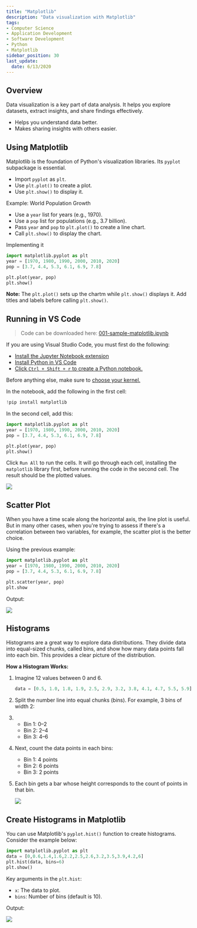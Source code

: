 ```yaml
---
title: "Matplotlib"
description: "Data visualization with Matplotlib"
tags:
- Computer Science
- Application Development
- Software Development
- Python
- Matplotlib
sidebar_position: 30
last_update:
  date: 6/13/2020
---
```




## Overview 

Data visualization is a key part of data analysis. It helps you explore datasets, extract insights, and share findings effectively.  

- Helps you understand data better.  
- Makes sharing insights with others easier.  

## Using Matplotlib  

Matplotlib is the foundation of Python's visualization libraries. Its `pyplot` subpackage is essential.  

- Import `pyplot` as `plt`.  
- Use `plt.plot()` to create a plot.  
- Use `plt.show()` to display it.  

Example: World Population Growth  

- Use a `year` list for years (e.g., 1970).  
- Use a `pop` list for populations (e.g., 3.7 billion).  
- Pass `year` and `pop` to `plt.plot()` to create a line chart.  
- Call `plt.show()` to display the chart.  

Implementing it 

```python
import matplotlib.pyplot as plt
year = [1970, 1980, 1990, 2000, 2010, 2020]
pop = [3.7, 4.4, 5.3, 6.1, 6.9, 7.8]

plt.plot(year, pop)
plt.show()
```

**Note:** The `plt.plot()` sets up the chartm while `plt.show()` displays it. Add titles and labels before calling `plt.show()`.

## Running in VS Code 

> Code can be downloaded here: [001-sample-matplotlib.ipynb](@site/docs/022-Data-Engineering/000-Projects\001-Sample-Matplotlib/001-sample-matplotlib.ipynb)

If you are using Visual Studio Code, you must first do the following:

- [Install the Jupyter Notebook extension ](https://code.visualstudio.com/docs/datascience/jupyter-notebooks)
- [Install Python in VS Code](https://code.visualstudio.com/docs/python/python-tutorial)
- [Click `Ctrl + Shift + r` to create a Python notebook.](https://code.visualstudio.com/docs/datascience/jupyter-notebooks#_create-or-open-a-jupyter-notebook) 

Before anything else, make sure to [choose your kernel.](https://code.visualstudio.com/docs/datascience/jupyter-notebooks#_create-or-open-a-jupyter-notebook) 

In the notebook, add the following in the first cell:

```python
!pip install matplotlib 
```

In the second cell, add this:

```python
import matplotlib.pyplot as plt
year = [1970, 1980, 1990, 2000, 2010, 2020]
pop = [3.7, 4.4, 5.3, 6.1, 6.9, 7.8]

plt.plot(year, pop)
plt.show() 
```

Click `Run All` to run the cells. It will go through each cell, installing the `matplotlib` library first, before running the code in the second cell. The result should be the plotted values. 

![](/img/docs/01092025-sample-python-matplotlib.png)


## Scatter Plot 

When you have a time scale along the horizontal axis, the line plot is useful. But in many other cases, when you're trying to assess if there's a correlation between two variables, for example, the scatter plot is the better choice.

Using the previous example:

```python
import matplotlib.pyplot as plt
year = [1970, 1980, 1990, 2000, 2010, 2020]
pop = [3.7, 4.4, 5.3, 6.1, 6.9, 7.8]

plt.scatter(year, pop)
plt.show
```

Output:

![](/img/docs/01092025-sample-python-matplotlib-scatter-plot.png)


## Histograms  

Histograms are a great way to explore data distributions. They divide data into equal-sized chunks, called bins, and show how many data points fall into each bin. This provides a clear picture of the distribution.  

**How a Histogram Works:**

1. Imagine 12 values between 0 and 6.  

   ```python
   data = [0.5, 1.0, 1.8, 1.9, 2.5, 2.9, 3.2, 3.8, 4.1, 4.7, 5.5, 5.9]
   ```  

2. Split the number line into equal chunks (bins). For example, 3 bins of width 2:  
3. 
   - Bin 1: 0–2  
   - Bin 2: 2–4  
   - Bin 3: 4–6  

4. Next, count the data points in each bins: 

   - Bin 1: 4 points  
   - Bin 2: 6 points  
   - Bin 3: 2 points  

6. Each bin gets a bar whose height corresponds to the count of points in that bin.

    ![](/img/docs/01092025-python-matplotlib-histograms.png)

## Create Histograms in Matplotlib  

You can use Matplotlib's `pyplot.hist()` function to create histograms. Consider the example below:  

```python
import matplotlib.pyplot as plt
data = [0,0.6,1.4,1.6,2.2,2.5,2.6,3.2,3.5,3.9,4.2,6]
plt.hist(data, bins=6)
plt.show()
```  

Key arguments in the `plt.hist`: 

- `x`: The data to plot.  
- `bins`: Number of bins (default is 10).  

Output:

![](/img/docs/01092025-python-matplotlib-histograms-2.png)

